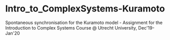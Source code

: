 # Intro_to_ComplexSystems-Kuramoto
Spontaneous synchronisation for the Kuramoto model - Assignment for the Introduction to Complex Systems Course @ Utrecht University, Dec'19-Jan'20
